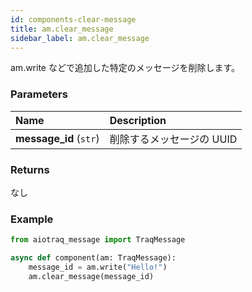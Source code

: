 ```yaml
---
id: components-clear-message
title: am.clear_message
sidebar_label: am.clear_message
---
```


am.write などで追加した特定のメッセージを削除します。

### Parameters

| Name                | Description                |
| :------------------ | :------------------------- |
| **message_id** (`str`) | 削除するメッセージの UUID |

### Returns

なし

### Example

```python
from aiotraq_message import TraqMessage

async def component(am: TraqMessage):
    message_id = am.write("Hello!")
    am.clear_message(message_id)
```
